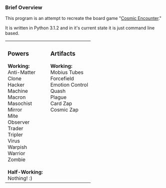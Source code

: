 <h3>Brief Overview</h3>
This program is an attempt to recreate the board game "<a href="http://en.wikipedia.org/wiki/Cosmic_Encounter">Cosmic Encounter</a>."

It is written in Python 3.1.2 and in it's current state it is just command line based.

<table width="100%">
<tr valign="top"><td width="50%">
<h3>Powers</h3>
<b>Working:</b><br>
Anti-Matter<br>
Clone<br>
Hacker<br>
Machine<br>
Macron<br>
Masochist<br>
Mirror<br>
Mite<br>
Observer<br>
Trader<br>
Tripler<br>
Virus<br>
Warpish<br>
Warrior<br>
Zombie<br>
<br>
<b>Half-Working:</b><br>
Nothing! :)
</td><td width="50%">
<h3>Artifacts</h3>
<b>Working:</b><br>
Mobius Tubes<br>
Forcefield<br>
Emotion Control<br>
Quash<br>
Plague<br>
Card Zap<br>
Cosmic Zap<br>
</td></tr>
</table>

